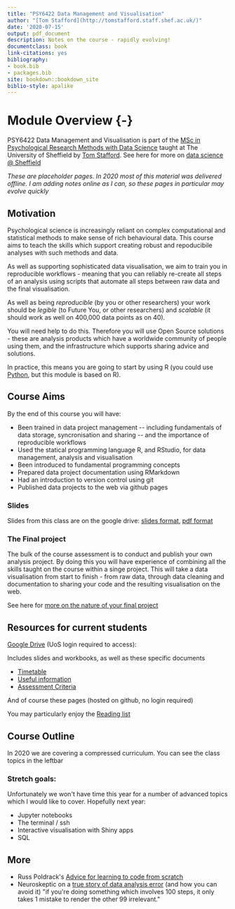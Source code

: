 ```yaml
--- 
title: "PSY6422 Data Management and Visualisation"
author: "[Tom Stafford](http://tomstafford.staff.shef.ac.uk/)"
date: '2020-07-15'
output: pdf_document
description: Notes on the course - rapidly evolving!
documentclass: book
link-citations: yes
bibliography:
- book.bib
- packages.bib
site: bookdown::bookdown_site
biblio-style: apalike
---
```






# Module Overview {-}

PSY6422 Data Management and Visualisation is part of the [MSc in Psychological Research Methods with Data Science](https://www.sheffield.ac.uk/psychology/prospectivepg/masters/data-science) taught at The University of Sheffield by [Tom Stafford](http://tomstafford.staff.shef.ac.uk/). See here for more on [data science @ Sheffield](notes.html#data-science-sheffield)

<div class="info">
<p><em>These are placeholder pages. In 2020 most of this material was delivered offline. I am adding notes online as I can, so these pages in particular may evolve quickly</em></p>
</div>
  
## Motivation

Psychological science is increasingly reliant on complex computational and statistical methods to make sense of rich behavioural data. This course aims to teach the skills which support creating robust and repoducibile analyses with such methods and data.

As well as supporting sophisticated data visualisation, we aim to train you in reproducible workflows - meaning that you can reliably re-create all steps of an analysis using scripts that automate all steps between raw data and the final visualisation.

As well as being *reproducible* (by you or other researchers) your work should be *legible* (to Future You, or other researchers) and *scalable* (it should work as well on 400,000 data points as on 40).

You will need help to do this. Therefore you will use Open Source solutions - these are analysis products which have a worldwide community of people using them, and the infrastructure which supports sharing advice and solutions. 

In practice, this means you are going to start by using R (you could use [Python](https://tomstafford.github.io/psy6422/appendices.html#python), but this module is based on R).

## Course Aims

By the end of this course you will have:

  * Been trained in data project management -- including fundamentals of data storage, syncronisation and sharing -- and the importance of reproducible workflows
  * Used the statical programming language R, and RStudio, for data management, analysis and visualisation
  * Been introduced to fundamental programming concepts
  * Prepared data project documentation using RMarkdown
  * Had an introduction to version control using git 
  * Published data projects to the web via github pages
  
### Slides

Slides from this class are on the google drive: [slides format](https://docs.google.com/presentation/d/1-P8bGNuoqMFd6PVytXNSJCQOGAMtkgo0azEifFVCA1g/edit?usp=drivesdk), [pdf format](https://drive.google.com/file/d/1BPsMeVEhrqFQ1haGvN7ONMnu4InnDVsP/view?usp=drivesdk)  
  
### The Final project 

The bulk of the course assessment is to conduct and publish your own analysis project. By doing this you will have experience of combining all the skills taught on the course within a singe project. This will take a data visualisation from start to finish - from raw data, through data cleaning and documentation to sharing your code and the resulting visualisation on the web.

See here for [more on the nature of your final project](final-project.html)


## Resources for current students

[Google Drive](https://drive.google.com/drive/folders/1tuaTS6RPYOXh-XByRffFS1FDzbvvFs_w) (UoS login required to access):

Includes slides and workbooks, as well as these specific documents

* [Timetable](https://docs.google.com/spreadsheets/d/1fyvjYhai6nIaOUymkUrlGIXL89cG76lI8bLXirPbaOw/edit?usp=drivesdk)
* [Useful information](https://docs.google.com/document/d/1kEDLaELoFyRBCsQLkZZP1PNbNaw2uUM6AAQhd42ExwQ/edit?usp=drivesdk)
* [Assessment Criteria](https://docs.google.com/spreadsheets/d/1DS91tnTtC8qPQHchAbzkOK57vvsSLIQc9FN3nPp9bQY/edit?usp=drivesdk)

And of course these pages (hosted on github, no login required)

You may particularly enjoy the [Reading list](extra-reading.html)

## Course Outline

In 2020 we are covering a compressed curriculum. You can see the class topics in the leftbar

### Stretch goals:

Unfortunately we won't have time this year for a number of advanced topics which I would like to cover. Hopefully next year:

* Jupyter notebooks
* The terminal / ssh
* Interactive visualisation with Shiny apps
* SQL


## More

* Russ Poldrack's [Advice for learning to code from scratch ](http://www.russpoldrack.org/2016/05/advice-for-learning-to-code-from-scratch.html)
* Neuroskeptic on a [true story of data analysis error](http://neuroskeptic.blogspot.com/2011/04/tufnel-effect.html) (and how you can avoid it) "if you're doing something which involves 100 steps, it only takes 1 mistake to render the other 99 irrelevant."


